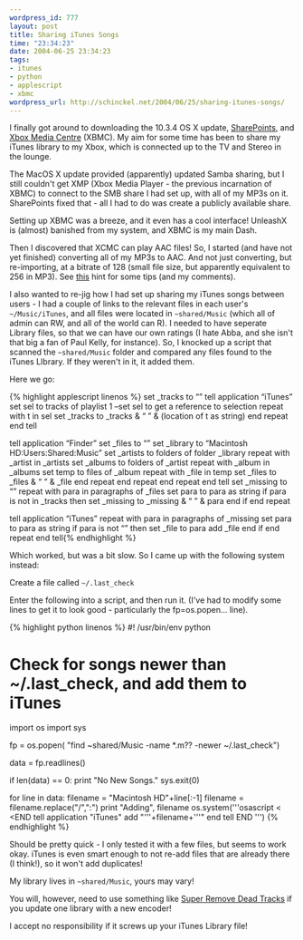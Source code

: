 ```yaml
--- 
wordpress_id: 777
layout: post
title: Sharing iTunes Songs
time: "23:34:23"
date: 2004-06-25 23:34:23
tags: 
- itunes
- python
- applescript
- xbmc
wordpress_url: http://schinckel.net/2004/06/25/sharing-itunes-songs/
---
```


I finally got around to downloading the 10.3.4 OS X update, <a href="http://www.hornware.com/sharepoints/">SharePoints</a>, and <a href="http://www.xboxmediacenter.de/">Xbox Media Centre</a> (XBMC).  My aim for some time has been to share my iTunes library to my Xbox, which is connected up to the TV and Stereo in the lounge.

The MacOS X update provided (apparently) updated Samba sharing, but I still couldn't get XMP (Xbox Media Player - the previous incarnation of XBMC) to connect to the SMB share I had set up, with all of my MP3s on it.  SharePoints fixed that - all I had to do was create a publicly available share.  

Setting up XBMC was a breeze, and it even has a cool interface!  UnleashX is (almost) banished from my system, and XBMC is my main Dash.


Then I discovered that XCMC can play AAC files!  So, I started (and have not yet finished) converting all of my MP3s to AAC.  And not just converting, but re-importing, at a bitrate of 128 (small file size, but apparently equivalent to 256 in MP3).  See <a href="http://www.macosxhints.com/article.php?story=2004022711221967">this</a> hint for some tips (and my comments).

I also wanted to re-jig how I had set up sharing my iTunes songs between users - I had a couple of links to the relevant files in each user's `~/Music/iTunes`, and all files were located in <code>~shared/Music</code> (which all of admin can RW, and all of the world can R).  I needed to have seperate Library files, so that we can have our own ratings (I hate Abba, and she isn't that big a fan of Paul Kelly, for instance).  So, I knocked up a script that scanned the <code>~shared/Music</code> folder and compared any files found to the iTunes LIbrary.  If they weren't in it, it added them.

Here we go:

{% highlight applescript linenos %}
set _tracks to “”
tell application “iTunes”
    set sel to tracks of playlist 1
    –set sel to get a reference to selection
    repeat with t in sel
        set _tracks to _tracks & “
” & (location of t as string)
    end repeat
end tell

tell application “Finder”
    set _files to “”
    set _library to “Macintosh HD:Users:Shared:Music”
    set _artists to folders of folder _library
    repeat with _artist in _artists
        set _albums to folders of _artist
        repeat with _album in _albums
            set temp to files of _album
            repeat with _file in temp
                set _files to _files & “
” & _file
            end repeat
        end repeat
    end repeat
end tell
set _missing to “”
repeat with para in paragraphs of _files
    set para to para as string
    if para is not in _tracks then
        set _missing to _missing & “
” & para
    end if
end repeat

tell application “iTunes”
    repeat with para in paragraphs of _missing
        set para to para as string
        if para is not “” then
            set _file to para
            add _file
        end if
    end repeat
end tell{% endhighlight %}




Which worked, but was a bit slow.  So I came up with the following system instead:

Create a file called <code>~/.last_check</code>

Enter the following into a script, and then run it. (I've had to modify some lines to get it to look good - particularly the fp=os.popen... line).

{% highlight python linenos %}
#! /usr/bin/env python 
# Check for songs newer than ~/.last_check, and add them to iTunes

import os
import sys

fp = os.popen(
"find ~shared/Music -name *.m?? -newer ~/.last_check")

data = fp.readlines()

if len(data) == 0:
    print "No New Songs."
    sys.exit(0)
    
for line in data:
    filename = "Macintosh HD"+line[:-1]
    filename = filename.replace("/",":")
    print "Adding", filename
    os.system('''osascript < <END
tell application "iTunes"
add "'''+filename+'''"
end tell
END
''')
{% endhighlight %}

Should be pretty quick - I only tested it with a few files, but seems to work okay.  iTunes is even smart enough to not re-add files that are already there (I think!), so it won't add duplicates!

My library lives in <code>~shared/Music</code>, yours may vary!

You will, however, need to use something like <a href="http://www.malcolmadams.com/itunes/scripts/scripts01.php?page=1#removedeadsuper">Super Remove Dead Tracks</a> if you update one library with a new encoder!

I accept no responsibility if it screws up your iTunes Library file!
